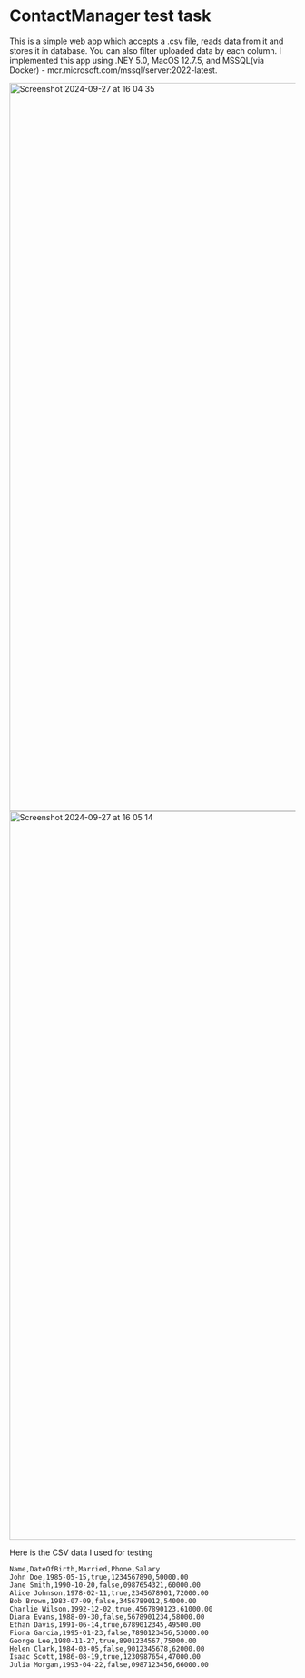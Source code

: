 # ContactManager test task 

This is a simple web app which accepts a .csv file, reads data from it and stores
it in database. You can also filter uploaded data by each column. I implemented
this app using .NEY 5.0, MacOS 12.7.5, and MSSQL(via Docker) - mcr.microsoft.com/mssql/server:2022-latest.

<img width="1280" alt="Screenshot 2024-09-27 at 16 04 35" src="https://github.com/user-attachments/assets/e6d6f188-a811-4c78-ba18-215ae2eee1e4">

<img width="1280" alt="Screenshot 2024-09-27 at 16 05 14" src="https://github.com/user-attachments/assets/cbd825c7-d3eb-4dbd-a9f0-67374e55222c">

Here is the CSV data I used for testing

```csv
Name,DateOfBirth,Married,Phone,Salary
John Doe,1985-05-15,true,1234567890,50000.00
Jane Smith,1990-10-20,false,0987654321,60000.00
Alice Johnson,1978-02-11,true,2345678901,72000.00
Bob Brown,1983-07-09,false,3456789012,54000.00
Charlie Wilson,1992-12-02,true,4567890123,61000.00
Diana Evans,1988-09-30,false,5678901234,58000.00
Ethan Davis,1991-06-14,true,6789012345,49500.00
Fiona Garcia,1995-01-23,false,7890123456,53000.00
George Lee,1980-11-27,true,8901234567,75000.00
Helen Clark,1984-03-05,false,9012345678,62000.00
Isaac Scott,1986-08-19,true,1230987654,47000.00
Julia Morgan,1993-04-22,false,0987123456,66000.00
```
